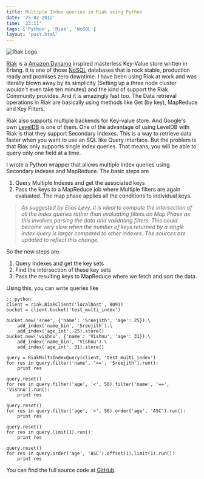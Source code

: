 ```yaml
---
title: Multiple Index queries in Riak using Python
date: '25-02-2012'
time: '23:11'
tags: ['Python', 'Riak', 'NoSQL']
layout: 'post.html'
---
```


![Riak Logo](http://upload.wikimedia.org/wikipedia/en/5/53/Riak_product_logo.png)

[Riak](http://wiki.basho.com/Riak.html) is a [Amazon Dynamo](http://www.allthingsdistributed.com/2007/10/amazons_dynamo.html) inspired masterless Key-Value store written in Erlang. It is one of those [NoSQL](http://en.wikipedia.org/wiki/NoSQL) databases that is rock stable, production ready and promises zero downtime. I have been using Riak at work and was literally blown away by its simplicity (Setting up a three node cluster wouldn't even take ten minutes) and the kind of support the Riak Community provides. And it is amazingly fast too. The Data retrieval operations in Riak are basically using methods like Get (by key), MapReduce and Key Filters.

Riak also supports multiple backends for Key-value store. And Google's own [LevelDB](code.google.com/p/leveldb) is one of them. One of the advantage of using LevelDB with Riak is that they support Secondary Indexes. This is a way to retrieve data faster when you want to use an SQL like Query interface. But the problem is that Riak only supports single index queries. That means, you will be able to query only one field at a time.

I wrote a Python wrapper that allows multiple index queries using Secondary indexes and MapReduce. The basic steps are

1. Query Multiple Indexes and get the associated keys
2. Pass the keys to a MapReduce job where Multiple filters are again evaluated. The map phase applies all the conditions to individual keys.

>*As suggested by Elias Levy, it is ideal to compute the intersection of all the index queries rather than evaluating filters on Map Phase as this involves parsing the data and validating filters. This could become very slow when the number of keys returned by a single index query is larger compared to other indexes. The sources are updated to reflect this change.*

So the new steps are

1. Query Indexes and get the key sets
2. Find the intersection of these key sets
3. Pass the resulting keys to MapReduce where we fetch and sort the data.

Using this, you can write queries like

    :::python
    client = riak.RiakClient('localhost', 8091)
    bucket = client.bucket('test_multi_index')

    bucket.new('sree', {'name': 'Sreejith', 'age': 25}).\
        add_index('name_bin', 'Sreejith').\
        add_index('age_int', 25).store()
    bucket.new('vishnu', {'name': 'Vishnu', 'age': 31}).\
        add_index('name_bin', 'Vishnu').\
        add_index('age_int', 31).store()

    query = RiakMultiIndexQuery(client, 'test_multi_index')
    for res in query.filter('name', '==', 'Sreejith').run():
        print res

    query.reset()
    for res in query.filter('age', '<', 50).filter('name', '==', 'Vishnu').run():
        print res

    query.reset()
    for res in query.filter('age', '<', 50).order('age', 'ASC').run():
        print res

    query.reset()
    for res in query.limit(1).run():
        print res

    query.reset()
    for res in query.order('age', 'ASC').offset(1).limit(1).run():
        print res

You can find the full source code at [GitHub](https://github.com/semk/utils/blob/master/riak_multi_query.py).
